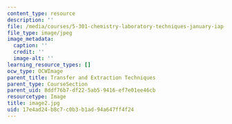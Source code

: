 ```yaml
---
content_type: resource
description: ''
file: /media/courses/5-301-chemistry-laboratory-techniques-january-iap-2012/17e4ad24b8c7c0b3b1ad94a647ff4f24_image2.jpg
file_type: image/jpeg
image_metadata:
  caption: ''
  credit: ''
  image-alt: ''
learning_resource_types: []
ocw_type: OCWImage
parent_title: Transfer and Extraction Techniques
parent_type: CourseSection
parent_uid: 8ddf76b7-df22-5ab5-9416-ef7e01ee46cb
resourcetype: Image
title: image2.jpg
uid: 17e4ad24-b8c7-c0b3-b1ad-94a647ff4f24
---
```

